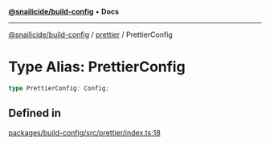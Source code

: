 [**@snailicide/build-config**](../../README.md) • **Docs**

---

[@snailicide/build-config](../../README.md) / [prettier](../README.md) / PrettierConfig

# Type Alias: PrettierConfig

```ts
type PrettierConfig: Config;
```

## Defined in

[packages/build-config/src/prettier/index.ts:18](https://github.com/gbtunney/snailicide-monorepo/blob/e6e31fab4b5388ce50c23f623dbfd6064ce1a2f2/packages/build-config/src/prettier/index.ts#L18)
